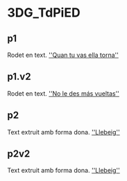 # 3DG_TdPiED
## p1

Rodet en text. [''Quan tu vas ella torna''](p1.gif)

## p1.v2
Rodet en text. [''No le des más vueltas''](p1v2.gif)

## p2
Text extruit amb forma dona. [''Llebeig''](p2.gif)

## p2v2
Text extruit amb forma dona. [''Llebeig''](p2v2.gif)
